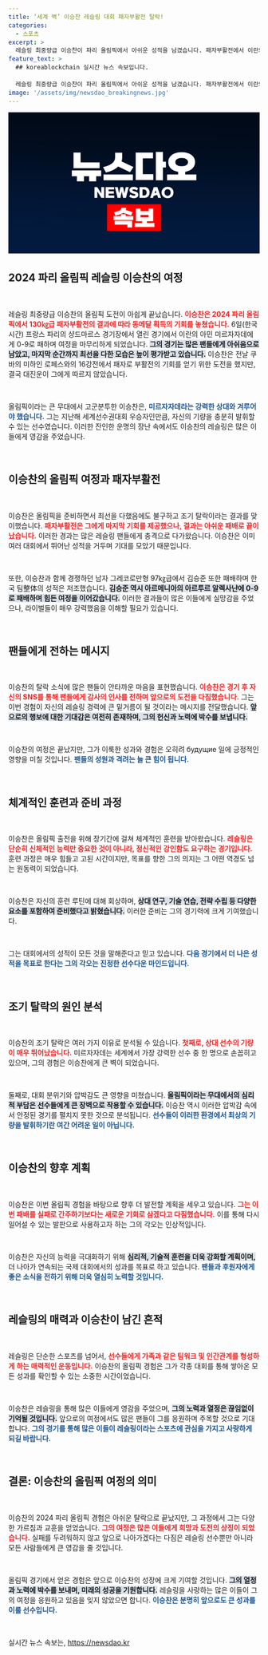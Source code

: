 ```yaml
---
title: ‘세계 벽’ 이승찬 레슬링 대회 패자부활전 탈락!
categories:
  - 스포츠
excerpt: >
  레슬링 최중량급 이승찬이 파리 올림픽에서 아쉬운 성적을 남겼습니다. 패자부활전에서 이란의 최강자에게 0-9 완패하며 동메달 기회를 놓쳤습니다. 한국 레슬링의 희망이었던 두 선수의 조기 탈락, 그 배경은?
feature_text: >
  ## koreablockchain 실시간 뉴스 속보입니다.

  레슬링 최중량급 이승찬이 파리 올림픽에서 아쉬운 성적을 남겼습니다. 패자부활전에서 이란의 최강자에게 0-9 완패하며 동메달 기회를 놓쳤습니다. 한국 레슬링의 희망이었던 두 선수의 조기 탈락, 그 배경은?
image: '/assets/img/newsdao_breakingnews.jpg'
---
```


<p><img src="/assets/img/newsdao_breakingnews.jpg" alt="koreablockchain 속보" /></p>

<h2 data-ke-size="size26">2024 파리 올림픽 레슬링 이승찬의 여정</h2>

<p data-ke-size="size16">&nbsp;</p>

<p>레슬링 최중량급 이승찬의 올림픽 도전이 아쉽게 끝났습니다. <b><span style="color: #ee2323;">이승찬은 2024 파리 올림픽에서 130㎏급 패자부활전의 결과에 따라 동메달 획득의 기회를 놓쳤습니다.</span></b> 6일(한국시간) 프랑스 파리의 샹드마르스 경기장에서 열린 경기에서 이란의 아민 미르자자데에게 0-9로 패하며 여정을 마무리하게 되었습니다. <b><span style="background-color: #21538527;">그의 경기는 많은 팬들에게 아쉬움으로 남았고, 마지막 순간까지 최선을 다한 모습은 높이 평가받고 있습니다.</span></b> 이승찬은 전날 쿠바의 미하인 로페스와의 16강전에서 패자로 부활전의 기회를 얻기 위한 도전을 했지만, 결국 대진운이 그에게 따르지 않았습니다. </p>

<p data-ke-size="size16">&nbsp;</p>

<p>올림픽이라는 큰 무대에서 고군분투한 이승찬은, <b><span style="color: #1a5490;">미르자자데라는 강력한 상대와 겨루어야 했습니다.</span></b> 그는 지난해 세계선수권대회 우승자인만큼, 자신의 기량을 충분히 발휘할 수 있는 선수였습니다. 이러한 잔인한 운명의 장난 속에서도 이승찬의 레슬링은 많은 이들에게 영감을 주었습니다. </p>

<p data-ke-size="size16">&nbsp;</p>

<h2 data-ke-size="size26">이승찬의 올림픽 여정과 패자부활전</h2>

<p data-ke-size="size16">&nbsp;</p>

<p>이승찬은 올림픽을 준비하면서 최선을 다했음에도 불구하고 조기 탈락이라는 결과를 맞이했습니다. <b><span style="color: #ee2323;">패자부활전은 그에게 마지막 기회를 제공했으나, 결과는 아쉬운 패배로 끝이 났습니다.</span></b> 이러한 경과는 많은 레슬링 팬들에게 충격으로 다가왔습니다. 이승찬은 이미 여러 대회에서 뛰어난 성적을 거두며 기대를 모았기 때문입니다. </p>

<p data-ke-size="size16">&nbsp;</p>

<p>또한, 이승찬과 함께 경쟁하던 남자 그레코로만형 97㎏급에서 김승준 또한 패배하며 한국 팀整体의 성적은 저조했습니다. <b><span style="background-color: #21538527;">김승준 역시 아르메니아의 아르투르 알렉사냔에 0-9로 패배하며 힘든 여정을 이어갔습니다.</span></b> 이러한 결과들이 많은 이들에게 실망감을 주었으나, 라이벌들이 매우 강력했음을 이해할 필요가 있습니다. </p>

<p data-ke-size="size16">&nbsp;</p>

<h2 data-ke-size="size26">팬들에게 전하는 메시지</h2>

<p data-ke-size="size16">&nbsp;</p>

<p>이승찬의 탈락 소식에 많은 팬들이 안타까운 마음을 표현했습니다. <b><span style="color: #ee2323;">이승찬은 경기 후 자신의 SNS를 통해 팬들에게 감사의 인사를 전하며 앞으로의 도전을 다짐했습니다.</span></b> 그는 이번 경험이 자신의 레슬링 경력에 큰 밑거름이 될 것이라는 메시지를 전달했습니다. <b><span style="background-color: #21538527;">앞으로의 행보에 대한 기대감은 여전히 존재하며, 그의 헌신과 노력에 박수를 보냅니다.</span></b></p>

<p data-ke-size="size16">&nbsp;</p>

<p>이승찬의 여정은 끝났지만, 그가 이룩한 성과와 경험은 오히려 будущие 일에 긍정적인 영향을 미칠 것입니다. <b><span style="color: #1a5490;">팬들의 성원과 격려는 늘 큰 힘이 됩니다.</span></b></p>

<p data-ke-size="size16">&nbsp;</p>

<h2 data-ke-size="size26">체계적인 훈련과 준비 과정</h2>

<p data-ke-size="size16">&nbsp;</p>

<p>이승찬은 올림픽 출전을 위해 장기간에 걸쳐 체계적인 훈련을 받아왔습니다. <b><span style="color: #ee2323;">레슬링은 단순히 신체적인 능력만 중요한 것이 아니라, 정신적인 강인함도 요구하는 경기입니다.</span></b> 훈련 과정은 매우 힘들고 고된 시간이지만, 목표를 향한 그의 의지는 그 어떤 역경도 넘는 원동력이 되었습니다.</p>

<p data-ke-size="size16">&nbsp;</p>

<p>이승찬은 자신의 훈련 루틴에 대해 회상하며, <b><span style="background-color: #21538527;">상대 연구, 기술 연습, 전략 수립 등 다양한 요소를 포함하여 준비했다고 밝혔습니다.</span></b> 이러한 준비는 그의 경기력에 크게 기여했습니다. </p>

<p data-ke-size="size16">&nbsp;</p>

<p>그는 대회에서의 성적이 모든 것을 말해준다고 믿고 있습니다. <b><span style="color: #1a5490;">다음 경기에서 더 나은 성적을 목표로 한다는 그의 각오는 진정한 선수다운 마인드입니다.</span></b></p>

<p data-ke-size="size16">&nbsp;</p>

<h2 data-ke-size="size26">조기 탈락의 원인 분석</h2>

<p data-ke-size="size16">&nbsp;</p>

<p>이승찬의 조기 탈락은 여러 가지 이유로 분석될 수 있습니다. <b><span style="color: #ee2323;">첫째로, 상대 선수의 기량이 매우 뛰어났습니다.</span></b> 미르자자데는 세계에서 가장 강력한 선수 중 한 명으로 손꼽히고 있으며, 그의 경험은 이승찬에게 큰 벽이 되었습니다. </p>

<p data-ke-size="size16">&nbsp;</p>

<p>둘째로, 대회 분위기와 압박감도 큰 영향을 미쳤습니다. <b><span style="background-color: #21538527;">올림픽이라는 무대에서의 심리적 부담은 선수들에게 큰 장벽으로 작용할 수 있습니다.</span></b> 이승찬 역시 이러한 압박감 속에서 안정된 경기를 펼치지 못한 것으로 분석됩니다. <b><span style="color: #1a5490;">선수들이 이러한 환경에서 최상의 기량을 발휘하기란 여간 어려운 일이 아닙니다.</span></b></p>

<p data-ke-size="size16">&nbsp;</p>

<h2 data-ke-size="size26">이승찬의 향후 계획</h2>

<p data-ke-size="size16">&nbsp;</p>

<p>이승찬은 이번 올림픽 경험을 바탕으로 향후 더 발전할 계획을 세우고 있습니다. <b><span style="color: #ee2323;">그는 이번 패배를 실패로 간주하기보다는 새로운 기회로 삼겠다고 다짐했습니다.</span></b> 이를 통해 다시 일어설 수 있는 발판으로 사용하고자 하는 그의 각오는 인상적입니다.</p>

<p data-ke-size="size16">&nbsp;</p>

<p>이승찬은 자신의 능력을 극대화하기 위해 <b><span style="background-color: #21538527;">심리적, 기술적 훈련을 더욱 강화할 계획이며, </span></b> 더 나아가 연속되는 국제 대회에서의 성과를 목표로 하고 있습니다. <b><span style="color: #1a5490;">팬들과 후원자에게 좋은 소식을 전하기 위해 더욱 열심히 노력할 것입니다.</span></b></p>

<p data-ke-size="size16">&nbsp;</p>

<h2 data-ke-size="size26">레슬링의 매력과 이승찬이 남긴 흔적</h2>

<p data-ke-size="size16">&nbsp;</p>

<p>레슬링은 단순한 스포츠를 넘어서, <b><span style="color: #ee2323;">선수들에게 가족과 같은 팀워크 및 인간관계를 형성하게 하는 매력적인 운동입니다.</span></b> 이승찬의 올림픽 경험은 그가 각종 대회를 통해 쌓아온 모든 성과를 확인할 수 있는 소중한 시간이었습니다. </p>

<p data-ke-size="size16">&nbsp;</p>

<p>이승찬은 레슬링을 통해 많은 이들에게 영감을 주었으며, <b><span style="background-color: #21538527;">그의 노력과 열정은 끊임없이 기억될 것입니다.</span></b> 앞으로의 여정에서도 많은 팬들이 그를 응원하며 주목할 것으로 기대합니다. <b><span style="color: #1a5490;">그의 경기를 통해 많은 이들이 레슬링이라는 스포츠에 관심을 가지고 사랑하게 되길 바랍니다.</span></b></p>

<p data-ke-size="size16">&nbsp;</p>

<h2 data-ke-size="size26">결론: 이승찬의 올림픽 여정의 의미</h2>

<p data-ke-size="size16">&nbsp;</p>

<p>이승찬의 2024 파리 올림픽 경험은 아쉬운 탈락으로 끝났지만, 그 과정에서 그는 다양한 가르침과 교훈을 얻었습니다. <b><span style="color: #ee2323;">그의 여정은 많은 이들에게 희망과 도전의 상징이 되었습니다.</span></b> 실패를 두려워하지 않고 앞으로 나아가겠다는 다짐은 레슬링 선수뿐만 아니라 모든 사람들에게 큰 영감을 줄 것입니다.</p>

<p data-ke-size="size16">&nbsp;</p>

<p>올림픽 경기에서 얻은 경험은 앞으로 이승찬의 성장에 크게 기여할 것입니다. <b><span style="background-color: #21538527;">그의 열정과 노력에 박수를 보내며, 미래의 성공을 기원합니다.</span></b> 레슬링을 사랑하는 많은 이들이 그의 여정을 응원하고 있음을 잊지 않았으면 합니다. <b><span style="color: #1a5490;">이승찬은 분명히 앞으로도 큰 성과를 이룰 선수입니다.</span></b> </p>

<p data-ke-size="size16">&nbsp;</p>
실시간 뉴스 속보는, <a href="https://newsdao.kr" rel="dofollow">https://newsdao.kr</a>


